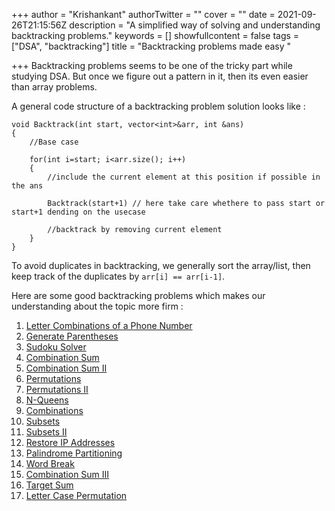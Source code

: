 +++
author = "Krishankant"
authorTwitter = ""
cover = ""
date = 2021-09-26T21:15:56Z
description = "A simplified way of solving and understanding backtracking problems."
keywords = []
showfullcontent = false
tags = ["DSA", "backtracking"]
title = "Backtracking problems made easy "

+++
Backtracking problems seems to be one of the tricky part while studying DSA. But once we figure out a pattern in it, then its even easier than array problems.

A general code structure of a backtracking problem solution looks like :

    void Backtrack(int start, vector<int>&arr, int &ans)
    {
        //Base case 
    
        for(int i=start; i<arr.size(); i++)
        {
            //include the current element at this position if possible in the ans 
            
            Backtrack(start+1) // here take care whethere to pass start or start+1 dending on the usecase
            
            //backtrack by removing current element 
        }
    }

To avoid duplicates in backtracking, we generally sort the array/list, then keep track of the duplicates by `arr[i] == arr[i-1]`.  

Here are some good backtracking problems which makes our understanding about the topic more firm : 

 1.  [Letter Combinations of a Phone Number](https://leetcode.com/problems/letter-combinations-of-a-phone-number)
 2. [Generate Parentheses](https://leetcode.com/problems/generate-parentheses)
 3.  [Sudoku Solver](https://leetcode.com/problems/sudoku-solver)
 4.  [Combination Sum](https://leetcode.com/problems/combination-sum)
 5.  [Combination Sum II](https://leetcode.com/problems/combination-sum-ii)
 6.  [Permutations](https://leetcode.com/problems/permutations)
 7.  [Permutations II](https://leetcode.com/problems/permutations-ii)
 8.  [N-Queens](https://leetcode.com/problems/n-queens)
 9.  [Combinations](https://leetcode.com/problems/combinations)
10.  [Subsets](https://leetcode.com/problems/subsets)
11.  [Subsets II](https://leetcode.com/problems/subsets-ii)
12.  [Restore IP Addresses](https://leetcode.com/problems/restore-ip-addresses)
13.  [Palindrome Partitioning](https://leetcode.com/problems/palindrome-partitioning)
14.  [Word Break](https://leetcode.com/problems/word-break)
15.  [Combination Sum III](https://leetcode.com/problems/combination-sum-iii)
16.  [Target Sum](https://leetcode.com/problems/target-sum)
17.  [Letter Case Permutation](https://leetcode.com/problems/letter-case-permutation)  